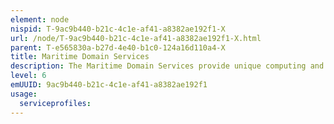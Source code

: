 ```yaml
---
element: node
nispid: T-9ac9b440-b21c-4c1e-af41-a8382ae192f1-X
url: /node/T-9ac9b440-b21c-4c1e-af41-a8382ae192f1-X.html
parent: T-e565830a-b27d-4e40-b1c0-124a16d110a4-X
title: Maritime Domain Services
description: The Maritime Domain Services provide unique computing and information services in support of Maritime Operations. It supports the set of military activities that are conducted by maritime air, surface, sub-surface and amphibious forces to attain and maintain a desired degree of control of the surface, sub-surface, and air above the sea, influence events ashore, and, as required, support operations in the other operational domains.
level: 6
emUUID: 9ac9b440-b21c-4c1e-af41-a8382ae192f1
usage:
  serviceprofiles:
---
```

